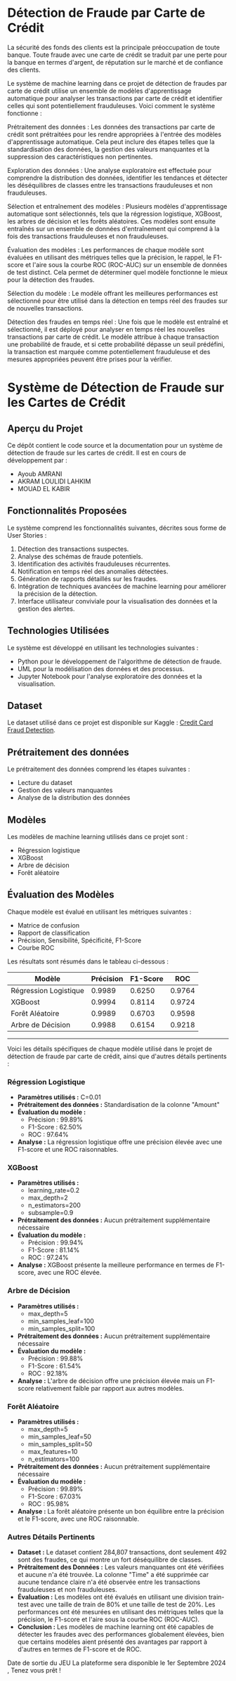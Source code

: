 
# Détection de Fraude par Carte de Crédit

La sécurité des fonds des clients est la principale préoccupation de toute banque. Toute fraude avec une carte de crédit se traduit par une perte pour la banque en termes d'argent, de réputation sur le marché et de confiance des clients.

Le système de machine learning dans ce projet de détection de fraudes par carte de crédit utilise un ensemble de modèles d'apprentissage automatique pour analyser les transactions par carte de crédit et identifier celles qui sont potentiellement frauduleuses. Voici comment le système fonctionne :

Prétraitement des données : Les données des transactions par carte de crédit sont prétraitées pour les rendre appropriées à l'entrée des modèles d'apprentissage automatique. Cela peut inclure des étapes telles que la standardisation des données, la gestion des valeurs manquantes et la suppression des caractéristiques non pertinentes.

Exploration des données : Une analyse exploratoire est effectuée pour comprendre la distribution des données, identifier les tendances et détecter les déséquilibres de classes entre les transactions frauduleuses et non frauduleuses.

Sélection et entraînement des modèles : Plusieurs modèles d'apprentissage automatique sont sélectionnés, tels que la régression logistique, XGBoost, les arbres de décision et les forêts aléatoires. Ces modèles sont ensuite entraînés sur un ensemble de données d'entraînement qui comprend à la fois des transactions frauduleuses et non frauduleuses.

Évaluation des modèles : Les performances de chaque modèle sont évaluées en utilisant des métriques telles que la précision, le rappel, le F1-score et l'aire sous la courbe ROC (ROC-AUC) sur un ensemble de données de test distinct. Cela permet de déterminer quel modèle fonctionne le mieux pour la détection des fraudes.

Sélection du modèle : Le modèle offrant les meilleures performances est sélectionné pour être utilisé dans la détection en temps réel des fraudes sur de nouvelles transactions.

Détection des fraudes en temps réel : Une fois que le modèle est entraîné et sélectionné, il est déployé pour analyser en temps réel les nouvelles transactions par carte de crédit. Le modèle attribue à chaque transaction une probabilité de fraude, et si cette probabilité dépasse un seuil prédéfini, la transaction est marquée comme potentiellement frauduleuse et des mesures appropriées peuvent être prises pour la vérifier.

# Système de Détection de Fraude sur les Cartes de Crédit

## Aperçu du Projet

Ce dépôt contient le code source et la documentation pour un système de détection de fraude sur les cartes de crédit. Il est en cours de développement par :

- Ayoub AMRANI
- AKRAM LOULIDI LAHKIM
- MOUAD EL KABIR

## Fonctionnalités Proposées

Le système comprend les fonctionnalités suivantes, décrites sous forme de User Stories :

1. Détection des transactions suspectes.
2. Analyse des schémas de fraude potentiels.
3. Identification des activités frauduleuses récurrentes.
4. Notification en temps réel des anomalies détectées.
5. Génération de rapports détaillés sur les fraudes.
6. Intégration de techniques avancées de machine learning pour améliorer la précision de la détection.
7. Interface utilisateur conviviale pour la visualisation des données et la gestion des alertes.

## Technologies Utilisées

Le système est développé en utilisant les technologies suivantes :

- Python pour le développement de l'algorithme de détection de fraude.
- UML pour la modélisation des données et des processus.
- Jupyter Notebook pour l'analyse exploratoire des données et la visualisation.



## Dataset
Le dataset utilisé dans ce projet est disponible sur Kaggle : [Credit Card Fraud Detection](https://www.kaggle.com/mlg-ulb/creditcardfraud).

## Prétraitement des données
Le prétraitement des données comprend les étapes suivantes :
- Lecture du dataset
- Gestion des valeurs manquantes
- Analyse de la distribution des données

## Modèles
Les modèles de machine learning utilisés dans ce projet sont :
- Régression logistique
- XGBoost
- Arbre de décision
- Forêt aléatoire

## Évaluation des Modèles
Chaque modèle est évalué en utilisant les métriques suivantes :
- Matrice de confusion
- Rapport de classification
- Précision, Sensibilité, Spécificité, F1-Score
- Courbe ROC

Les résultats sont résumés dans le tableau ci-dessous :

| Modèle                | Précision | F1-Score | ROC     |
|-----------------------|-----------|----------|---------|
| Régression Logistique | 0.9989    | 0.6250   | 0.9764  |
| XGBoost               | 0.9994    | 0.8114   | 0.9724  |
| Forêt Aléatoire       | 0.9989    | 0.6703   | 0.9598  |
| Arbre de Décision     | 0.9988    | 0.6154   | 0.9218  |

---



Voici les détails spécifiques de chaque modèle utilisé dans le projet de détection de fraude par carte de crédit, ainsi que d'autres détails pertinents :

### Régression Logistique
- **Paramètres utilisés :** C=0.01
- **Prétraitement des données :** Standardisation de la colonne "Amount"
- **Évaluation du modèle :**
  - Précision : 99.89%
  - F1-Score : 62.50%
  - ROC : 97.64%
- **Analyse :** La régression logistique offre une précision élevée avec une F1-score et une ROC raisonnables.

### XGBoost
- **Paramètres utilisés :** 
  - learning_rate=0.2
  - max_depth=2
  - n_estimators=200
  - subsample=0.9
- **Prétraitement des données :** Aucun prétraitement supplémentaire nécessaire
- **Évaluation du modèle :**
  - Précision : 99.94%
  - F1-Score : 81.14%
  - ROC : 97.24%
- **Analyse :** XGBoost présente la meilleure performance en termes de F1-score, avec une ROC élevée.

### Arbre de Décision
- **Paramètres utilisés :**
  - max_depth=5
  - min_samples_leaf=100
  - min_samples_split=100
- **Prétraitement des données :** Aucun prétraitement supplémentaire nécessaire
- **Évaluation du modèle :**
  - Précision : 99.88%
  - F1-Score : 61.54%
  - ROC : 92.18%
- **Analyse :** L'arbre de décision offre une précision élevée mais un F1-score relativement faible par rapport aux autres modèles.

### Forêt Aléatoire
- **Paramètres utilisés :**
  - max_depth=5
  - min_samples_leaf=50
  - min_samples_split=50
  - max_features=10
  - n_estimators=100
- **Prétraitement des données :** Aucun prétraitement supplémentaire nécessaire
- **Évaluation du modèle :**
  - Précision : 99.89%
  - F1-Score : 67.03%
  - ROC : 95.98%
- **Analyse :** La forêt aléatoire présente un bon équilibre entre la précision et le F1-score, avec une ROC raisonnable.

### Autres Détails Pertinents
- **Dataset :** Le dataset contient 284,807 transactions, dont seulement 492 sont des fraudes, ce qui montre un fort déséquilibre de classes.
- **Prétraitement des Données :** Les valeurs manquantes ont été vérifiées et aucune n'a été trouvée. La colonne "Time" a été supprimée car aucune tendance claire n'a été observée entre les transactions frauduleuses et non frauduleuses.
- **Évaluation :** Les modèles ont été évalués en utilisant une division train-test avec une taille de train de 80% et une taille de test de 20%. Les performances ont été mesurées en utilisant des métriques telles que la précision, le F1-score et l'aire sous la courbe ROC (ROC-AUC).
- **Conclusion :** Les modèles de machine learning ont été capables de détecter les fraudes avec des performances globalement élevées, bien que certains modèles aient présenté des avantages par rapport à d'autres en termes de F1-score et de ROC.


Date de sortie du JEU
La plateforme sera disponible le 1er Septembre 2024 , Tenez vous prêt !

